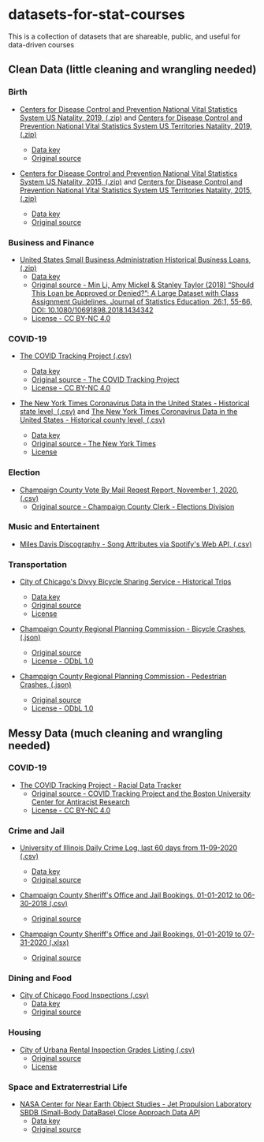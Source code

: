 # datasets-for-stat-courses
This is a collection of datasets that are shareable, public, and useful for data-driven courses

## Clean Data (little cleaning and wrangling needed)

### Birth
* [Centers for Disease Control and Prevention National Vital Statistics System US Natality, 2019, (.zip)](ftp://ftp.cdc.gov/pub/Health_Statistics/NCHS/Datasets/DVS/natality/Nat2019us.zip) and [Centers for Disease Control and Prevention National Vital Statistics System US Territories Natality, 2019, (.zip)](ftp://ftp.cdc.gov/pub/Health_Statistics/NCHS/Datasets/DVS/natality/Nat2019ps.zip)
  * [Data key](ftp://ftp.cdc.gov/pub/Health_Statistics/NCHS/Dataset_Documentation/DVS/natality/UserGuide2019-508.pdf)
  * [Original source](https://www.cdc.gov/nchs/nvss/births.htm)

* [Centers for Disease Control and Prevention National Vital Statistics System US Natality, 2015, (.zip)](ftp://ftp.cdc.gov/pub/Health_Statistics/NCHS/Datasets/DVS/natality/Nat2015us.zip) and [Centers for Disease Control and Prevention National Vital Statistics System US Territories Natality, 2015, (.zip)](ftp://ftp.cdc.gov/pub/Health_Statistics/NCHS/Datasets/DVS/natality/Nat2015ps.zip)
  * [Data key](ftp://ftp.cdc.gov/pub/Health_Statistics/NCHS/Dataset_Documentation/DVS/natality/UserGuide2015.pdf)
  * [Original source](https://www.cdc.gov/nchs/nvss/births.htm)
  
### Business and Finance
* [United States Small Business Administration Historical Business Loans, (.zip)](https://www.tandfonline.com/doi/suppl/10.1080/10691898.2018.1434342/suppl_file/ujse_a_1434342_sm1547.zip)
  * [Data key](https://www.tandfonline.com/doi/figure/10.1080/10691898.2018.1434342?scroll=top&needAccess=true)
  * [Original source -  Min Li, Amy Mickel & Stanley Taylor (2018) “Should This Loan be Approved or Denied?”: A Large Dataset with Class Assignment Guidelines, Journal of Statistics Education, 26:1, 55-66, DOI: 10.1080/10691898.2018.1434342](https://www.tandfonline.com/doi/full/10.1080/10691898.2018.1434342)
  * [License - CC BY-NC 4.0](https://www.tandfonline.com/action/showCopyRight?scroll=top&doi=10.1080%2F10691898.2018.1434342)
 
### COVID-19
* [The COVID Tracking Project (.csv)](https://covidtracking.com/data/download/all-states-history.csv)
  * [Data key](https://covidtracking.com/about-data/data-definitions)
  * [Original source - The COVID Tracking Project](https://covidtracking.com/)
  * [License - CC BY-NC 4.0](https://creativecommons.org/licenses/by-nc/4.0/)

* [The New York Times Coronavirus Data in the United States - Historical state level, (.csv)](https://github.com/nytimes/covid-19-data/blob/master/us-states.csv) and [The New York Times Coronavirus Data in the United States - Historical county level, (.csv)](https://github.com/nytimes/covid-19-data/blob/master/us-counties.csv)
  * [Data key](https://github.com/nytimes/covid-19-data/blob/master/README.md)
  * [Original source - The New York Times](https://github.com/nytimes/covid-19-data)
  * [License](https://github.com/nytimes/covid-19-data/blob/master/LICENSE)

### Election
* [Champaign County Vote By Mail Reqest Report, November 1, 2020, (.csv)](https://uofi.box.com/shared/static/dty5bxsi8pa4dfgly7ap9jtcp1806imy.csv)
  * [Original source - Champaign County Clerk - Elections Division](https://champaigncountyclerk.com/elections/my-voting-information/vote-mail-ballot-request)

### Music and Entertainent
* [Miles Davis Discography - Song Attributes via Spotify's Web API, (.csv)](https://uofi.box.com/shared/static/9ww32c6lt6rruhyidjxangc3lmmxjeo7.csv)

### Transportation
* [City of Chicago's Divvy Bicycle Sharing Service - Historical Trips](https://divvy-tripdata.s3.amazonaws.com/index.html)
  * [Data key](https://www.divvybikes.com/system-data)
  * [Original source](https://www.divvybikes.com/system-data)
  * [License](https://www.divvybikes.com/data-license-agreement)

* [Champaign County Regional Planning Commission - Bicycle Crashes, (.json)](https://maps.ccrpc.org/data/public/street.bicycle_crashes?filename=bicycle_crashes&token=eyJhbGciOiJIUzI1NiIsInR5cCI6IkpXVCJ9.eyJzdWIiOiJwdWJsaWMiLCJleHAiOjIxNzUxODA3OTMsImlzcyI6ImNjcnBjLm9yZyIsImlhdCI6MTU0NDQ2MDc5Mn0.cr4tAd5-WlSxcxuM_yWeyuuvQdBdlNivr-3Ud8kc2Sc)
  * [Original source](https://data.ccrpc.org/dataset/traffic-crashes)
  * [License - ODbL 1.0](http://www.opendefinition.org/licenses/odc-odbl)

* [Champaign County Regional Planning Commission - Pedestrian Crashes, (.json)](https://maps.ccrpc.org/data/public/street.pedestrian_crashes?filename=pedestrian_crashes&token=eyJhbGciOiJIUzI1NiIsInR5cCI6IkpXVCJ9.eyJzdWIiOiJwdWJsaWMiLCJleHAiOjIxNzUxODA3OTMsImlzcyI6ImNjcnBjLm9yZyIsImlhdCI6MTU0NDQ2MDc5Mn0.cr4tAd5-WlSxcxuM_yWeyuuvQdBdlNivr-3Ud8kc2Sc)
  * [Original source](https://data.ccrpc.org/dataset/traffic-crashes)
  * [License - ODbL 1.0](http://www.opendefinition.org/licenses/odc-odbl)
  
  
## Messy Data (much cleaning and wrangling needed)

### COVID-19
* [The COVID Tracking Project - Racial Data Tracker](https://docs.google.com/spreadsheets/d/e/2PACX-1vR_xmYt4ACPDZCDJcY12kCiMiH0ODyx3E1ZvgOHB8ae1tRcjXbs_yWBOA4j4uoCEADVfC1PS2jYO68B/pub?gid=43720681&single=true&output=csv)
  * [Original source - COVID Tracking Project and the Boston University Center for Antiracist Research](https://covidtracking.com/race)
  * [License - CC BY-NC 4.0](https://creativecommons.org/licenses/by-nc/4.0/)
 
### Crime and Jail
* [University of Illinois Daily Crime Log, last 60 days from 11-09-2020 (.csv)](https://uofi.box.com/shared/static/9kbea1n12qic6x7g8ginge299rrfjo15.csv)
  * [Data key](http://police.illinois.edu/dpsapp/wp-content/uploads/2016/02/Crime-Log-Instructions.pdf)
  * [Original source](https://police.illinois.edu/crime-reporting/daily-crime-log/)

* [Champaign County Sheriff's Office and Jail Bookings, 01-01-2012 to 06-30-2018 (.csv)](https://data.illinois.gov/dataset/820f5916-069f-41e8-afc2-815a26770bea/resource/dfcad952-67cc-4ff3-8be0-0312c25ec8e1/download/chm_jail_data.csv)
  * [Original source](https://data.illinois.gov/dataset/jail-booking-data)

* [Champaign County Sheriff's Office and Jail Bookings, 01-01-2019 to 07-31-2020 (.xlsx)](https://data.illinois.gov/dataset/ed47a5f0-df3b-43d1-878e-d390411a0cde/resource/8ca192da-32f9-4d0a-ab9e-c92b46f64bb8/download/copy-of-jail-data-1_1_2019-thru-7_31_2020.xlsx)
  * [Original source](https://data.illinois.gov/dataset/jail-data-1-01-19-thru-7-31-20)

### Dining and Food
* [City of Chicago Food Inspections (.csv)](https://data.cityofchicago.org/api/views/4ijn-s7e5/rows.csv?accessType=DOWNLOAD)
  * [Data key](https://data.cityofchicago.org/api/assets/BAD5301B-681A-4202-9D25-51B2CAE672FF?download=true)
  * [Original source](https://data.cityofchicago.org/Health-Human-Services/Food-Inspections/4ijn-s7e5)

### Housing
* [City of Urbana Rental Inspection Grades Listing (.csv)](https://data.urbanaillinois.us/api/views/tn7v-fm2b/rows.csv?accessType=DOWNLOAD)
  * [Original source](https://data.urbanaillinois.us/Buildings/Rental-Inspection-Grades-Listing/tn7v-fm2b)
  * [License](https://data.urbanaillinois.us/terms-of-use)

### Space and Extraterrestrial Life
* [NASA Center for Near Earth Object Studies - Jet Propulsion Laboratory SBDB (Small-Body DataBase) Close Approach Data API](https://ssd-api.jpl.nasa.gov/doc/cad.html)
  * [Data key](https://cneos.jpl.nasa.gov/glossary/)
  * [Original source](https://cneos.jpl.nasa.gov/ca/)
